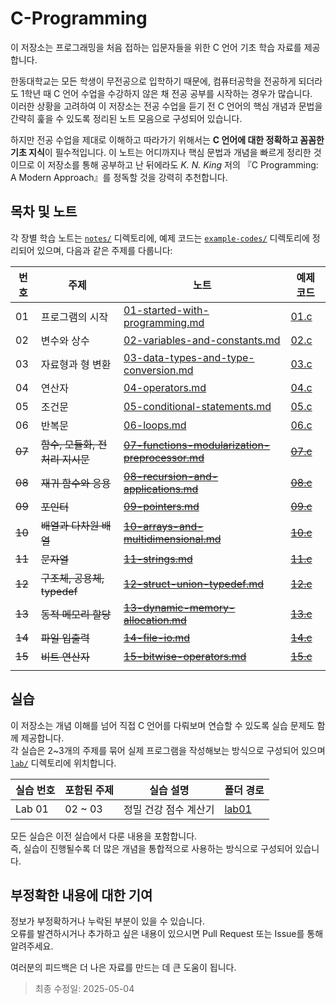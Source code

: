 # C-Programming

이 저장소는 프로그래밍을 처음 접하는 입문자들을 위한 C 언어 기초 학습 자료를 제공합니다.

한동대학교는 모든 학생이 무전공으로 입학하기 때문에, 컴퓨터공학을 전공하게 되더라도 1학년 때 C 언어 수업을 수강하지 않은 채 전공 공부를 시작하는 경우가 많습니다.  
이러한 상황을 고려하여 이 저장소는 전공 수업을 듣기 전 C 언어의 핵심 개념과 문법을 간략히 훑을 수 있도록 정리된 노트 모음으로 구성되어 있습니다.

하지만 전공 수업을 제대로 이해하고 따라가기 위해서는 **C 언어에 대한 정확하고 꼼꼼한 기초 지식**이 필수적입니다. 이 노트는 어디까지나 핵심 문법과 개념을 빠르게 정리한 것이므로 이 저장소를 통해 공부하고 난 뒤에라도 _K. N. King_ 저의 『C Programming: A Modern Approach』를 정독할 것을 강력히 추천합니다.


## 목차 및 노트

각 장별 학습 노트는 [`notes/`](./notes) 디렉토리에, 예제 코드는 [`example-codes/`](./example-codes) 디렉토리에 정리되어 있으며, 다음과 같은 주제를 다룹니다:

| 번호 | 주제                           | 노트                                                                                             | 예제 코드                                     |
|------|--------------------------------|--------------------------------------------------------------------------------------------------|----------------------------------------------|
| 01   | 프로그램의 시작                | [01-started-with-programming.md](notes/01-started-with-programming.md)                           | [01.c](example-codes/01.c)                   |
| 02   | 변수와 상수                    | [02-variables-and-constants.md](notes/02-variables-and-constants.md)                             | [02.c](example-codes/02.c)                   |
| 03   | 자료형과 형 변환               | [03-data-types-and-type-conversion.md](notes/03-data-types-and-type-conversion.md)               | [03.c](example-codes/03.c)                   |
| 04   | 연산자                         | [04-operators.md](notes/04-operators.md)                                                         | [04.c](example-codes/04.c)                   |
| 05   | 조건문                         | [05-conditional-statements.md](notes/05-conditional-statements.md)                               | [05.c](example-codes/05.c)                   |
| 06   | 반복문                         | [06-loops.md](notes/06-loops.md)                                                                 | [06.c](example-codes/06.c)                   |
| ~~07~~   | ~~함수, 모듈화, 전처리 지시문~~    | ~~[07-functions-modularization-preprocessor.md](notes/07-functions-modularization-preprocessor.md)~~ | ~~[07.c](example-codes/07.c)~~               |
| ~~08~~   | ~~재귀 함수와 응용~~               | ~~[08-recursion-and-applications.md](notes/08-recursion-and-applications.md)~~                   | ~~[08.c](example-codes/08.c)~~               |
| ~~09~~   | ~~포인터~~                         | ~~[09-pointers.md](notes/09-pointers.md)~~                                                       | ~~[09.c](example-codes/09.c)~~               |
| ~~10~~   | ~~배열과 다차원 배열~~             | ~~[10-arrays-and-multidimensional.md](notes/10-arrays-and-multidimensional.md)~~                 | ~~[10.c](example-codes/10.c)~~               |
| ~~11~~   | ~~문자열~~                         | ~~[11-strings.md](notes/11-strings.md)~~                                                         | ~~[11.c](example-codes/11.c)~~               |
| ~~12~~   | ~~구조체, 공용체, typedef~~        | ~~[12-struct-union-typedef.md](notes/12-struct-union-typedef.md)~~                               | ~~[12.c](example-codes/12.c)~~               |
| ~~13~~   | ~~동적 메모리 할당~~               | ~~[13-dynamic-memory-allocation.md](notes/13-dynamic-memory-allocation.md)~~                     | ~~[13.c](example-codes/13.c)~~               |
| ~~14~~   | ~~파일 입출력~~                    | ~~[14-file-io.md](notes/14-file-io.md)~~                                                         | ~~[14.c](example-codes/14.c)~~               |
| ~~15~~   | ~~비트 연산자~~                    | ~~[15-bitwise-operators.md](notes/15-bitwise-operators.md)~~                                     | ~~[15.c](example-codes/15.c)~~               |
            |

## 실습

이 저장소는 개념 이해를 넘어 직접 C 언어를 다뤄보며 연습할 수 있도록 실습 문제도 함께 제공합니다.  
각 실습은 2~3개의 주제를 묶어 실제 프로그램을 작성해보는 방식으로 구성되어 있으며 [`lab/`](./lab) 디렉토리에 위치합니다.

| 실습 번호 | 포함된 주제                            | 실습 설명                                            | 폴더 경로                  |
|-----------|----------------------------------------|------------------------------------------------------|----------------------------|
| Lab 01    | 02 ~ 03                    | 정밀 건강 점수 계산기                                | [lab01](lab/lab01)         |


모든 실습은 이전 실습에서 다룬 내용을 포함합니다.  
즉, 실습이 진행될수록 더 많은 개념을 통합적으로 사용하는 방식으로 구성되어 있습니다.

## 부정확한 내용에 대한 기여

정보가 부정확하거나 누락된 부분이 있을 수 있습니다.  
오류를 발견하시거나 추가하고 싶은 내용이 있으시면 Pull Request 또는 Issue를 통해 알려주세요.

여러분의 피드백은 더 나은 자료를 만드는 데 큰 도움이 됩니다.

> 최종 수정일: 2025-05-04
